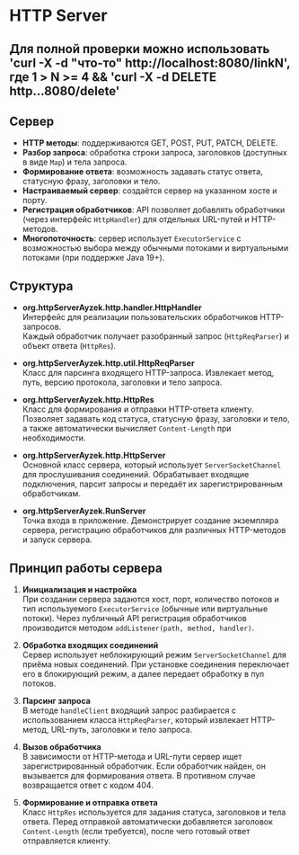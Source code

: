# HTTP Server
## Для полной проверки можно использовать 'curl -X -d "что-то" http://localhost:8080/linkN', где 1 > N >= 4 && 'curl -X -d DELETE http...8080/delete' 
## Сервер

- **HTTP методы**: поддерживаются GET, POST, PUT, PATCH, DELETE.
- **Разбор запроса**: обработка строки запроса, заголовков (доступных в виде `Map`) и тела запроса.
- **Формирование ответа**: возможность задавать статус ответа, статусную фразу, заголовки и тело.
- **Настраиваемый сервер**: создаётся сервер на указанном хосте и порту.
- **Регистрация обработчиков**: API позволяет добавлять обработчики (через интерфейс `HttpHandler`) для отдельных URL-путей и HTTP-методов.
- **Многопоточность**: сервер использует `ExecutorService` с возможностью выбора между обычными потоками и виртуальными потоками (при поддержке Java 19+).

## Структура 

- **org.httpServerAyzek.http.handler.HttpHandler**  
  Интерфейс для реализации пользовательских обработчиков HTTP-запросов.  
  Каждый обработчик получает разобранный запрос (`HttpReqParser`) и объект ответа (`HttpRes`).

- **org.httpServerAyzek.http.util.HttpReqParser**  
  Класс для парсинга входящего HTTP-запроса. Извлекает метод, путь, версию протокола, заголовки и тело запроса.

- **org.httpServerAyzek.http.HttpRes**  
  Класс для формирования и отправки HTTP-ответа клиенту. Позволяет задавать код статуса, статусную фразу, заголовки и тело, а также автоматически вычисляет `Content-Length` при необходимости.

- **org.httpServerAyzek.http.HttpServer**  
  Основной класс сервера, который использует `ServerSocketChannel` для прослушивания соединений. Обрабатывает входящие подключения, парсит запросы и передаёт их зарегистрированным обработчикам.

- **org.httpServerAyzek.RunServer**  
  Точка входа в приложение. Демонстрирует создание экземпляра сервера, регистрацию обработчиков для различных HTTP-методов и запуск сервера.

## Принцип работы сервера

1. **Инициализация и настройка**  
   При создании сервера задаются хост, порт, количество потоков и тип используемого `ExecutorService` (обычные или виртуальные потоки). Через публичный API регистрация обработчиков производится методом `addListener(path, method, handler)`.

2. **Обработка входящих соединений**  
   Сервер использует неблокирующий режим `ServerSocketChannel` для приёма новых соединений. При установке соединения переключает его в блокирующий режим, а далее передает обработку в пул потоков.

3. **Парсинг запроса**  
   В методе `handleClient` входящий запрос разбирается с использованием класса `HttpReqParser`, который извлекает HTTP-метод, URL-путь, заголовки и тело запроса.

4. **Вызов обработчика**  
   В зависимости от HTTP-метода и URL-пути сервер ищет зарегистрированный обработчик. Если обработчик найден, он вызывается для формирования ответа. В противном случае возвращается ответ с кодом 404.

5. **Формирование и отправка ответа**  
   Класс `HttpRes` используется для задания статуса, заголовков и тела ответа. Перед отправкой автоматически добавляется заголовок `Content-Length` (если требуется), после чего готовый ответ отправляется клиенту.
